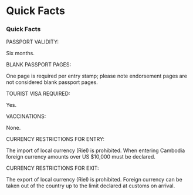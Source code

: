 # Quick Facts

### Quick Facts

PASSPORT VALIDITY:

Six months.

BLANK PASSPORT PAGES:

One page is required per entry stamp; please note endorsement pages are not considered blank passport pages.

TOURIST VISA REQUIRED:

Yes.

VACCINATIONS:

None.

CURRENCY RESTRICTIONS FOR ENTRY:

The import of local currency (Riel) is prohibited. When entering Cambodia foreign currency amounts over US $10,000 must be declared.

CURRENCY RESTRICTIONS FOR EXIT:

The export of local currency (Riel) is prohibited. Foreign currency can be taken out of the country up to the limit declared at customs on arrival.